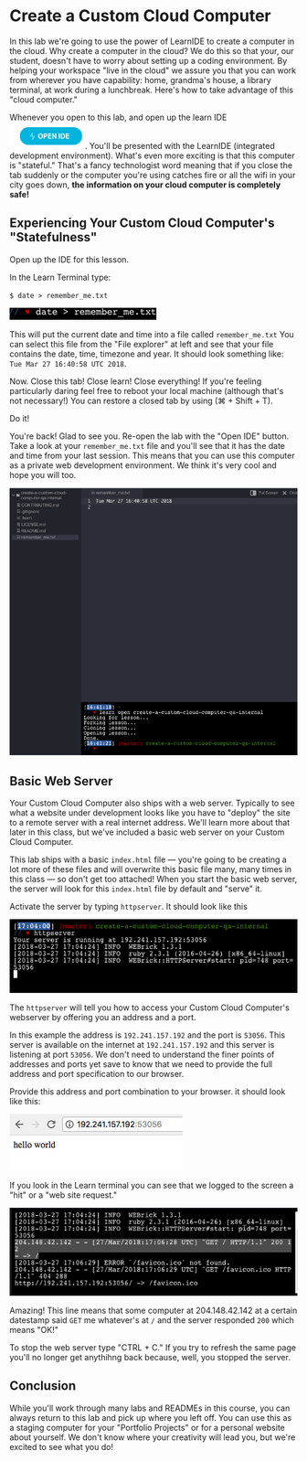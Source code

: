 # Create a Custom Cloud Computer

In this lab we're going to use the power of LearnIDE to create a computer in
the cloud. Why create a computer in the cloud? We do this so that your, our
student, doesn't have to worry about setting up a coding environment. By
helping your workspace "live in the cloud" we assure you that you can work from
wherever you have capability: home, grandma's house, a library terminal, at
work during a lunchbreak. Here's how to take advantage of this "cloud
computer."

Whenever you open to this lab, and open up the learn IDE <span
style="display:inline"><img src="./img/open_ide.png" alt="Button to open
IDE"/></span>. You'll be presented with the LearnIDE (integrated development
environment). What's even more exciting is that this computer is "stateful."
That's a fancy technologist word meaning that if you close the tab suddenly or
the computer you're using catches fire or all the wifi in your city goes down,
**the information on your cloud computer is completely safe!**

## Experiencing Your Custom Cloud Computer's "Statefulness"

Open up the IDE for this lesson.

In the Learn Terminal type:

`$ date > remember_me.txt`

![Redirect date command output to textfile](./img/redir_date.png)

This will put the current date and time into a file called `remember_me.txt`
You can select this file from the "File explorer" at left and see that your
file contains the date, time, timezone and year. It should look something like:
`Tue Mar 27 16:40:58 UTC 2018`.

Now. Close this tab! Close learn! Close everything! If you're feeling
particularly daring feel free to reboot your local machine (although that's not
necessary!) You can restore a closed tab by using (⌘ + Shift + T).

Do it!

You're back! Glad to see you. Re-open the lab with the "Open IDE" button.  Take
a look at your `remember_me.txt` file and you'll see that it has the date and
time from your last session. This means that you can use this computer as a
private web development environment.  We think it's very cool and hope you will
too.

![Resurrected tab has previously stored date output](./img/content_of_remember.png)

## Basic Web Server

Your Custom Cloud Computer also ships with a web server. Typically to see what
a website under development looks like you have to "deploy" the site to a
remote server with a real internet address. We'll learn more about that later
in this class, but we've included a basic web server on your Custom Cloud
Computer.

This lab ships with a basic `index.html` file &mdash; you're going to be
creating a lot more of these files and will overwrite this basic file many,
many times in this class &mdash; so don't get too attached! When you start the
basic web server, the server will look for this `index.html` file by default
and "serve" it.

Activate the server by typing `httpserver`. It should look like this

![Basic httpserver launch](./img/httpserver_command.png)

The `httpserver` will tell you how to access your Custom Cloud Computer's
webserver by offering you an address and a port.

In this example the address is `192.241.157.192` and the port is `53056`. This
server is available on the internet at `192.241.157.192` and this server is
listening at port `53056`. We don't need to understand the finer points of
addresses and ports yet save to know that we need to provide the full address
and port specification to our browser.

Provide this address and port combination to your browser. it should look like
this:

![Output of index.html page](./img/basic_index_html_display.png)

If you look in the Learn terminal you can see that we logged to the screen a
"hit" or a "web site request."

![Server output for the browser lookup](./img/server_output.png)

Amazing! This line means that some computer at 204.148.42.142 at a certain
datestamp said `GET` me whatever's at `/` and the server responded `200` which
means "OK!"

To stop the web server type "CTRL + C." If you try to refresh the same page
you'll no longer get anythihng back because, well, you stopped the server.

## Conclusion

While you'll work through many labs and READMEs in this course, you can always
return to this lab and pick up where you left off. You can use this as a
staging computer for your "Portfolio Projects" or for a personal website about
yourself. We don't know where your creativity will lead you, but we're excited
to see what you do!
